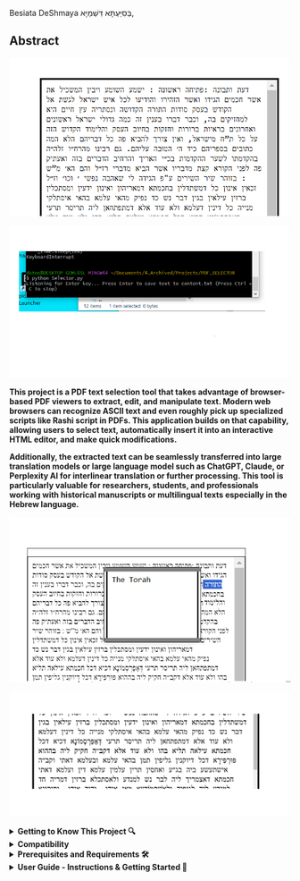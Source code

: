 Besiata DeShmaya בְּסִיַּעְתָּא דִּשְׁמַיָּא,

## **Abstract**
![Alt text](images/PDF_EDITOR.png)


![Alt text](images/Selector_Listening.png)

**This project is a PDF text selection tool that takes advantage of browser-based PDF viewers to extract, edit, and manipulate text. Modern web browsers can recognize ASCII text and even roughly pick up specialized scripts like Rashi script in PDFs. This application builds on that capability, allowing users to select text, automatically insert it into an interactive HTML editor, and make quick modifications.**

**Additionally, the extracted text can be seamlessly transferred into large translation models or large language model such as ChatGPT, Claude, or Perplexity AI for interlinear translation or further processing. This tool is particularly valuable for researchers, students, and professionals working with historical manuscripts or multilingual texts especially in the Hebrew language.**

<p align="center">
  <img src="images/NotesPreview.png" alt="Notes Preview">
</p>

![Alt text](images/Middle.png)




<details>
  <summary><strong> Getting to Know This Project 🔍 </strong></summary>

**PDF viewers especially like the ones in Chrome and Brave have an ability to pick up ASCII text from PDF Documents. They can even roughly and pretty accurately here and there pick up even the famous and illustrious **Rashi script** from PDFs as well and by defualt convert it into Ashuri Script/Standard ASCII , as shown in the picture below.**

![Alt text](images/ref1.jpeg)

**Select any of the words from the PDF document, and you will see the text registered in the selection space in standard Ashuri Script/Standard ASCII form, as shown in the picture above.**

**Now, this application allows you, once you have selected the text, to press **Enter** on any selection, and it will automatically add the word into an **interactive HTML editor**, as seen in the image below. You can then select, view, cut, copy, paste, add, and delete text and even save notes on selected words and retrieve the same notes upon selecting the same word again and pressing the key combination again.**

![Alt text](images/EditMode.png)

**Summary**

**Overall this allows for **easy editing** and is great for **rendering old manuscripts into selectable form**. (Meaning, in order to copy or paste the text later if needed into another application, or to send the overall text into any ** large translation model or large language model** like ChatGPT, Claude, or Perplexity AI that supports interlinear translation.)**

**This is a very useful middle man in-between like application because it allows for **quick text modifications** using the program and saves the output into a **persistent file on the system** also upon save.**

</details>


<details>
  <summary><strong>Compatibility</strong></summary>

### Browsers That Pick Up PDF Text Streams on Selecting Text:
- **Chrome**  
- **Brave**  
- **Microsoft Edge**  

### Browsers That the PDF Selector Will Accept:
- **Chrome**  
- **Brave**  
- **Microsoft Edge** (Text is reversed, though)  

### Recommended for Use:
- **Chrome**  
- **Brave**  
</details>



<details> 
   <summary><strong>Prerequisites and Requirements 🛠️ </strong></summary>

**To use this tool, make sure you have the following installed:**

✅ **A Browser with PDF Viewing Capabilities** – The program should recognize any browser-based PDF viewer.  
   **Recommended:** [Google Chrome](https://www.google.com/chrome/) or [Brave Browser](https://brave.com/download/)) for best compatibility.  

✅ **Node.js** – Required for running the backend.  
   📥 [Download Node.js](https://nodejs.org/)  

✅ **Python** – Required for additional processing.  
   📥 [Download Python](https://www.python.org/)  

✅ **A PDF Document** – A PDF file containing selectable text to test the application's functionality.

</details>

<details>
 <summary><strong>User Guide - Instructions & Getting Started 🚀 </strong></summary>

**Tutorial** 

**To run the program, clone the repository and start the local server using:**

`node server.js`

**The output should look something like this.**

![Alt text](images/runServerDot_JS.png)

**Once you have run the command go to your webbrowser (Perferably Chrome or Brave) and write localhost:3000 this should load the editor as in the picture below..**

![Alt text](images/WriteLocalHostonWeb.png) 

**Holding down shift and pressing Enter will toggle the editor in Edit Mode where you can copy, paste, write, and delete the text inside the editor.**

![Alt text](images/EditMode.png) 


**Holding shift and pressing enter again will toggle the editor into preview mode where it is easy to view the over all text**

![Alt text](images/SaveMode.png) 


**Now once the program is running on the web browser run `python Selector.py` in your Terminal/ClientShell of choice as in the picture bellow.**

![Alt text](images/RunningPython.png)


**You can now go and start selecting text from your pdfs of choice and press enter and it will add the text into the web application.**

![Alt text](images/ref3.png)

**To make things easier first clear the existing text by first pressing shift enter to toggle into edit mode and replace the existing text for now with just a single character as in the picture bellow.** 
![Alt text](images/PreviewSelectMode.png)

**Because if you leave nothing in the box and toggle save by togglling into Preview mode by holding shift and pressing enter and you then refresh the page all the text you deleted will come right back because the program does not support replace the previous text with empty space. If you want to clear and start from new you have to leave a single character. Later you can delete it though.** 

**So to test you loading your PDF Selections into the browser app. Open your pdf, run `python Selector.py`, select some text, press enter and that should load the selected text into the browser app when you press refreash** 

![Alt text](images/Presentation.png)




</details>

